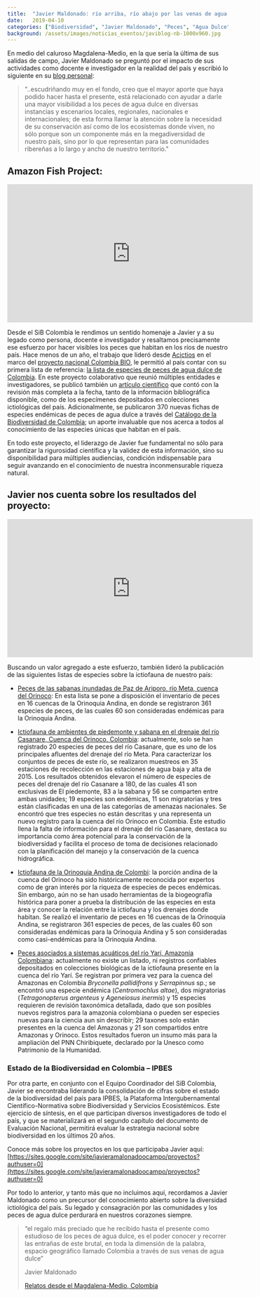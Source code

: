 ```yaml
---
title:  "Javier Maldonado: río arriba, río abajo por las venas de agua dulce del país"
date:   2019-04-10
categories: ["Biodiversidad", "Javier Maldonado", "Peces", "Agua Dulce", "Río", "2019"]
background: /assets/images/noticias_eventos/javiblog-nb-1000x960.jpg
---
```


En medio del caluroso Magdalena-Medio, en la que sería la última de sus salidas de campo, Javier Maldonado se preguntó por el impacto de sus actividades como docente e investigador en la realidad del país y escribió lo siguiente en su [blog personal](https://gymnopez.wixsite.com/misitio/post/desde-el-campo?fbclid=IwAR1bQ4FhYvos6hpCwHhjpSOtacfCijlsJZgW8MQqH6EhiWo7fSAzHFxehg8):

>
> "..escudriñando muy en el fondo, creo que el mayor aporte que haya podido hacer hasta el presente, está relacionado con ayudar a darle una mayor
> visibilidad a los peces de agua dulce en diversas instancias y escenarios locales, regionales, nacionales e internacionales; de esta forma llamar la
> atención sobre la necesidad de su conservación así como de los ecosistemas donde viven, no sólo porque son un componente más en la megadiversidad de
> nuestro país, sino por lo que representan para las comunidades ribereñas a lo largo y ancho de nuestro territorio."
>

## Amazon Fish Project:
<iframe width="560" height="315" src="https://www.youtube.com/watch?v=KicepAW0aiU" title="YouTube video player" frameborder="0" allow="accelerometer; autoplay; clipboard-write; encrypted-media; gyroscope; picture-in-picture" allowfullscreen></iframe>

Desde el SiB Colombia le rendimos un sentido homenaje a Javier y a su legado como persona, docente e investigador y resaltamos precisamente ese esfuerzo por hacer visibles los peces que habitan en los ríos de nuestro país. Hace menos de un año, el trabajo que lideró desde [Acictios](https://acictios.org) en el marco del [proyecto nacional Colombia BIO](https://sibcolombia.net/proyectos/colombiabio/), le permitió al país contar con su primera lista de referencia: [la lista de especies de peces de agua dulce de Colombia](https://ipt.biodiversidad.co/sib/resource?r=ictiofauna_colombiana_dulceacuicola). En este proyecto colaborativo que reunió múltiples entidades e investigadores, se publicó también un [artículo científico](https://zookeys.pensoft.net/articles.php?id=13897) que contó con la revisión más completa a la fecha, tanto de la información bibliográfica disponible, como de los especímenes depositados en colecciones ictiológicas del país. Adicionalmente, se publicaron 370 nuevas fichas de especies endémicas de peces de agua dulce a través del [Catálogo de la Biodiversidad de Colombia](https://catalogo.biodiversidad.co); un aporte invaluable que nos acerca a todos al conocimiento de las especies únicas que habitan en el país.

En todo este proyecto, el liderazgo de Javier fue fundamental no sólo para garantizar la rigurosidad científica y la validez de esta información, sino su disponibilidad para múltiples audiencias, condición indispensable para seguir avanzando en el conocimiento de nuestra inconmensurable riqueza natural.

## Javier nos cuenta sobre los resultados del proyecto:
<iframe width="560" height="315" src="https://www.youtube.com/watch?v=-hmhy-O1G7Y" title="YouTube video player" frameborder="0" allow="accelerometer; autoplay; clipboard-write; encrypted-media; gyroscope; picture-in-picture" allowfullscreen></iframe>

Buscando un valor agregado a este esfuerzo, también lideró la publicación de las siguientes listas de especies sobre la ictiofauna de nuestro país:  

 - [Peces de las sabanas inundadas de Paz de Ariporo, río Meta, cuenca del Orinoco](https://ipt.biodiversidad.co/sib/resource?r=pazdeariporo_savannas_ichthyofauna): En esta lista se pone a disposición el inventario de peces en 16 cuencas de la Orinoquia Andina, en donde se registraron 361 especies de peces, de las cuales 60 son consideradas endémicas para la Orinoquia Andina.

 - [Ictiofauna de ambientes de piedemonte y sabana en el drenaje del río Casanare, Cuenca del Orinoco, Colombia](https://ipt.biodiversidad.co/sib/resource?r=casanare_ichthyofauna): actualmente, solo se han registrado 20 especies de peces del río Casanare, que es uno de los principales afluentes del drenaje del río Meta. Para caracterizar los conjuntos de peces de este río, se realizaron muestreos en 35 estaciones de recolección en las estaciones de agua baja y alta de 2015. Los resultados obtenidos elevaron el número de especies de peces del drenaje del río Casanare a 180, de las cuales 41 son exclusivas de El piedemonte, 83 a la sabana y 56 se comparten entre ambas unidades; 19 especies son endémicas, 11 son migratorias y tres están clasificadas en una de las categorías de amenazas nacionales. Se encontró que tres especies no están descritas y una representa un nuevo registro para la cuenca del río Orinoco en Colombia. Este estudio llena la falta de información para el drenaje del río Casanare, destaca su importancia como área potencial para la conservación de la biodiversidad y facilita el proceso de toma de decisiones relacionado con la planificación del manejo y la conservación de la cuenca hidrográfica.

 - [Ictiofauna de la Orinoquia Andina de Colombi](https://ipt.biodiversidad.co/sib/resource?r=peces_orinoquia_andina): la porción andina de la cuenca del Orinoco ha sido históricamente reconocida por expertos como de gran interés por la riqueza de especies de peces endémicas. Sin embargo, aún no se han usado herramientas de la biogeografía histórica para poner a prueba la distribución de las especies en esta área y conocer la relación entre la ictiofauna y los drenajes donde habitan. Se realizó el inventario de peces en 16 cuencas de la Orinoquia Andina, se registraron 361 especies de peces, de las cuales 60 son consideradas endémicas para la Orinoquia Andina y 5 son consideradas como casi-endémicas para la Orinoquia Andina.

 - [Peces asociados a sistemas acuáticos del río Yarí, Amazonía Colombiana](https://ipt.biodiversidad.co/sib/resource?r=yari_fish): actualmente no existe un listado, ni registros confiables depositados en colecciones biológicas de la ictiofauna presente en la cuenca del río Yarí. Se registran por primera vez para la cuenca del Amazonas en Colombia *Bryconella pallidifrons* y *Serrapinnus* sp.; se encontró una especie endémica (*Centromochlus altae*), dos migratorias (*Tetragonopterus argenteus* y *Ageneiosus inermis*) y 15 especies requieren de revisión taxonómica detallada, dado que son posibles nuevos registros para la amazonia colombiana o pueden ser especies nuevas para la ciencia aun sin describir; 29 taxones solo están presentes en la cuenca del Amazonas y 21 son compartidos entre Amazonas y Orinoco. Estos resultados fueron un insumo más para la ampliación del PNN Chiribiquete, declarado por la Unesco como Patrimonio de la Humanidad.

### Estado de la Biodiversidad en Colombia – IPBES

Por otra parte, en conjunto con el Equipo Coordinador del SiB Colombia, Javier se encontraba liderando la consolidación de cifras sobre el estado de la biodiversidad del país para IPBES, la Plataforma Intergubernamental Científico-Normativa sobre Biodiversidad y Servicios Ecosistémicos. Este ejercicio de síntesis, en el que participan diversos investigadores de todo el país, y que se materializará en el segundo capítulo del documento de Evaluación Nacional, permitirá evaluar la estrategia nacional sobre biodiversidad en los últimos 20 años.

Conoce más sobre los proyectos en los que participaba Javier aquí:
[https://sites.google.com/site/javieramalonadoocampo/proyectos?authuser=0](https://sites.google.com/site/javieramalonadoocampo/proyectos?authuser=0)

Por todo lo anterior, y tanto más que no incluimos aquí, recordamos a Javier Maldonado como un precursor del conocimiento abierto sobre la diversidad ictiológica del país. Su legado y consagración por las comunidades y los peces de agua dulce perdurará en nuestros corazones siempre.

> 
> “el regalo más preciado que he recibido hasta el presente como estudioso de los peces de agua dulce, es el poder conocer y recorrer las entrañas de
> este brutal, en toda la dimensión de la palabra, espacio geográfico llamado Colombia a través de sus venas de agua dulce”
> 
> Javier Maldonado
> 
> [Relatos desde el Magdalena-Medio, Colombia](https://gymnopez.wixsite.com/misitio/post/desde-el-campo?fbclid=IwAR1bQ4FhYvos6hpCwHhjpSOtacfCijlsJZgW8MQqH6EhiWo7fSAzHFxehg8)
> 

